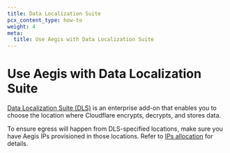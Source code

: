 ```yaml
---
title: Data Localization Suite
pcx_content_type: how-to
weight: 4
meta:
  title: Use Aegis with Data Localization Suite
---
```


# Use Aegis with Data Localization Suite

[Data Localization Suite (DLS)](/data-localization/) is an enterprise add-on that enables you to choose the location where Cloudflare encrypts, decrypts, and stores data.

To ensure egress will happen from DLS-specified locations, make sure you have Aegis IPs provisioned in those locations. Refer to [IPs allocation](/aegis/about/ips-allocation/) for details.